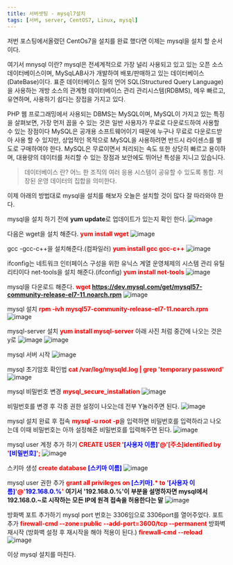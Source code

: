 ```yaml
---
title: 서버셋팅 - mysql7설치
tags: [서버, server, CentOS7, Linux, mysql]
---
```


저번 포스팅에서올렸던 CentOs7을 설치를 완료 했다면 이제는 mysql을 설치 할 순서 이다.

여기서 mnysql 이란?
mysql은 전세계적으로 가장 널리 사용되고 있고 있는 오픈 소스 데이터베이스이며, MySqLAB사가 개발하여 배포/판매하고 있는 데이터베이스(DateBase)이다.
표준 데이터베이스 질의 언어 SQL(Structured Query Language)을 사용하는 개방 소스의 관계형 데이터베이스 관리
관리시스템(RDBMS), 메우 빠르고, 유연하며, 사용하기 쉽다는 장접을 가지고 있다.

PHP 웹 프로그래밍에서 사용되는 DBMS는 MySQL이며, MySQL이 가지고 있는 특징을 살펴보면, 가장 먼저 꼽을 수 있는 것은 일반 사용자가 무료로 다운로드하여 사용할 수 있는 장점이다
MySQL은 공개용 소프트웨어이기 때문에 누구나 무료로 다운로드받아 사용 할 수 있지만, 상업적인 목적으로 MySQL을 사용하려면 반드시 라이센스를 별도로 구매하여야 한다. MySQL은 무료이면서 처리되는 속도 또한 상당히 빠르고 용이하며, 대용량의 데이터를 처리할 수 있는 장점과 보안에도 뛰어난 특성을 지니고 있습니다.

>데이터베이스 란?
>어느 한 조직의 여러 응용 시스템이 공유할 수 있도록 통합. 저장된 운영 데이터의 집합을 의미한다.

<!--more-->

이제 아래의 방법대로 mysql을 설치를 해보자 오늘은 설치할 것이 많다 잘 따라와야 한다.

mysql을 설치 하기 전에 <b>yum update</b>로 업데이트가 있는지 확인 한다.
![image](https://user-images.githubusercontent.com/49426352/144710965-30af2566-0f86-494c-ac2d-8d04d528bd02.png)

다음은 wget을 설치 해준다.
<span style="color:red;"><b>yum install wget</b></span>
![image](https://user-images.githubusercontent.com/49426352/144710967-46322e7c-6eac-447b-8059-5a3f3baa5a77.png)

gcc -gcc-c++을 설치해준다.(컴파일러) 
<span style="color:red;"><b>yum install gcc gcc-c++</b></span>
![image](https://user-images.githubusercontent.com/49426352/144710970-fcd53590-5893-4626-8004-8faef9231ccf.png)

ifconfig는 네트워크 인터페이스 구성을 위한 유닉스 계열 운영체제의 시스템 관리 유틸리티이다
net-tools을 설치 해준다.(ifconfig)
<span style="color:red;"><b>yum install net-tools</b></span>
![image](https://user-images.githubusercontent.com/49426352/144710971-6078034f-43f9-4679-97be-ccb4a084e640.png)

mysql을 다운로드 해준다.
<span style="color:red;"><b>wget https://dev.mysql.com/get/mysql57-community-release-el7-11.noarch.rpm</b></span>
![image](https://user-images.githubusercontent.com/49426352/144710973-af4b3c23-03a0-4306-b91d-fb1d731b7acb.png)

mysql 설치
<span style="color:red;"><b>rpm -ivh mysql57-community-release-el7-11.noarch.rpm</b></span>
![image](https://user-images.githubusercontent.com/49426352/144710974-0d5b5618-db3a-4a9d-b84c-4634a259f05e.png)

mysql-server 설치
<span style="color:red;"><b>yum install mysql-server</b></span> 아래 사진 처럼 중간에 나오는 것은 y로
![image](https://user-images.githubusercontent.com/49426352/144710976-2923dc1e-e877-4524-9a38-0e54a35dc0a0.png)
![image](https://user-images.githubusercontent.com/49426352/144710979-bf6c7a27-afb3-4e60-9d71-f044f9c5d007.png)

mysql 서버 시작
![image](https://user-images.githubusercontent.com/49426352/144710983-8943fc97-0463-45aa-bb11-925103ae5711.png)

mysql 초기암호 확인법
<span style="color:red;"><b>cat /var/log/mysqld.log | grep 'temporary password'</b></span> 
![image](https://user-images.githubusercontent.com/49426352/144710987-3b71a176-bb9f-4593-b455-befcdbf071fc.png)

mysql 비밀번호 변경
<span style="color:red;"><b>mysql_secure_installation</b></span> 
![image](https://user-images.githubusercontent.com/49426352/144710988-c5388061-1e94-4e04-97de-2b5a23e8fe37.png)

비밀번호를 변경 후 각종 권한 설정이 나오는데
전부 Y눌러주면 된다.
![image](https://user-images.githubusercontent.com/49426352/144710990-4af19b7e-00e5-497f-a4c7-50cd810181c7.png)

mysql 설치 완료 후 접속
<span style="color:red;"><b>mysql -u root -p</b></span>을 입력하면 비밀번호를 입력하라고 나오는데 이때 비밀번호는 아까 설정해준 비밀번호를 입력해주면 된다.
![image](https://user-images.githubusercontent.com/49426352/144710991-ba5b2033-d412-41d9-96e9-ec67a50f7325.png)

mysql user 계정 추가 하기
<b><span style="color:red;">CREATE USER '</span><span style="color:blue;">[사용자 이름]</span><span style="color:red;">'@'</span><span style="color:red;">[주소]identified by '</span><span style="color:blue;">[비밀번호]<span style="color:red;">';</span></b>
![image](https://user-images.githubusercontent.com/49426352/144710994-67e2b83d-200e-4906-9335-99beaf42e72b.png)

스키마 생성
<b><span style="color:red;">create database</span> <span style="color:blue;">[스키마 이름]</span></b>
![image](https://user-images.githubusercontent.com/49426352/144710995-5bc78848-9d33-4286-b558-7579a1ea13f6.png)

mysql user 권한 추가
<b><span style="color:red;">grant all privileges on</span> <span style="color:blue;">[스키마]</span><span style="color:red;">.* to '</span><span style="color:blue;">[사용자 이름]</span><span style="color:red;">'@'</span><span style="color:blue;">192.168.0.%</span><span style="color:red;">'</span></b>
<b>여기서 '192.168.0.%'이 부분을 설명하자면 mysql에서 192.168.0.~로 시작하는 모든 IP에 원격 접속을 허용한다는 말</b>
![image](https://user-images.githubusercontent.com/49426352/144710996-038c4398-5762-436d-92eb-c21194c12155.png)

방화벽 포트 추가하기 mysql port 번호는 3306임으로 3306port를 열어주었다.
포트 추가
<b><span style="color:red;">firewall-cmd --zone=public --add-port=3600/tcp --permanent</span></b>
방화벽 재시작 (방화벽 설정 후 재시작을 해야 적용이 된다.)
<b><span style="color:red;">firewall-cmd --reload</span></b>
![image](https://user-images.githubusercontent.com/49426352/144711001-b694a62c-0a4a-4250-bcc9-51c3321a3ea0.png)

이상 mysql 설치를 마친다.